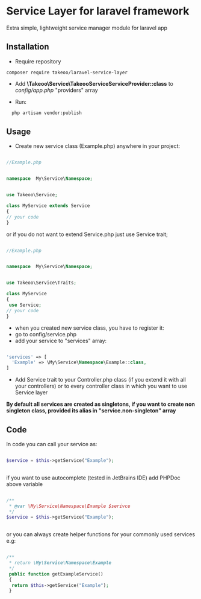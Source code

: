 # Service Layer for laravel framework

Extra simple, lightweight service manager module for laravel app

## Installation

- Require repository
 ```code
 composer require takeoo/laravel-service-layer
 ```

 - Add **\Takeoo\Service\TakeooServiceServiceProvider::class** to *config/app.php* "providers" array

 - Run:
 ```bash
   php artisan vendor:publish      
 ```


## Usage

 - Create new service class (Example.php) anywhere in your project:
```php

//Example.php


namespace  My\Service\Namespace;


use Takeoo\Service;

class MyService extends Service
{
// your code 
}

```
or if you do not want to extend Service.php just use Service trait;

```php

//Example.php


namespace  My\Service\Namespace;


use Takeoo\Service\Traits;

class MyService 
{
 use Service;
// your code 
}

```

- when you created new service class, you have to register it:
 - go to config/service.php
 - add your service to "services" array:
 
```php

'services' => [
  'Example' => \My\Service\Namespace\Example::class,
]
```


- Add Service trait to your Controller.php class (if you extend it  with all your controllers) or to every controller
 class in which you want to use Service layer
 
 
**By default all services are created as singletons, if you want to create non singleton class, provided its alias 
in "service.non-singleton" array**

## Code

In code you can call your service as:

```php

$service = $this->getService("Example");
             
```

if you want to use autocomplete (tested in JetBrains IDE) add PHPDoc above variable 

```php

/**
 * @var \My\Service\Namespace\Example $serivce
 */
$service = $this->getService("Example");
             
```

or you can always create helper functions for your commonly used services e.g: 



```php

/**
 * return \My\Service\Namespace\Example
 */
 public function getExampleService()
 {
  return $this->getService("Example");
 }             

```



